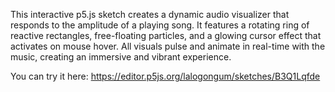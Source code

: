 This interactive p5.js sketch creates a dynamic audio visualizer that responds to the amplitude of a playing song. It features a rotating ring of reactive rectangles, free-floating particles, and a glowing cursor effect that activates on mouse hover. All visuals pulse and animate in real-time with the music, creating an immersive and vibrant experience.


You can try it here: https://editor.p5js.org/lalogongum/sketches/B3Q1Lqfde
